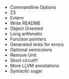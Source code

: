 - Commandline Options
- Z3
- Extern
- Write README
- Object Oriented
- Long arithmetic
- Function pointers
- Generated tests for errors
- Optional semicolons
- Remove Unit
- Short circuit!!
- More LLVM annotations
- Syntactic sugar
